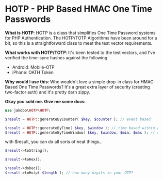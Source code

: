 HOTP - PHP Based HMAC One Time Passwords
========================================

**What is HOTP**:
HOTP is a class that simplifies One Time Password systems for PHP Authentication. The HOTP/TOTP Algorithms have been around for a bit, so this is a straightforward class to meet the test vector requirements.

**What works with HOTP/TOTP**:
It's been tested to the test vectors, and I've verified the time-sync hashes against the following:

* Android: Mobile-OTP
* iPhone: OATH Token

**Why would I use this**:
Who wouldn't love a simple drop-in class for HMAC Based One Time Passwords? It's a great extra layer of security (creating two-factor auth) and it's pretty darn zippy.

**Okay you sold me. Give me some docs**:

```php
use jakobo\HOTP\HOTP;

$result = HOTP::generateByCounter( $key, $counter ); // event based

$result = HOTP::generateByTime( $key, $window ); // time based within a "window" of time
$result = HOTP::generateByTimeWindow( $key, $window, $min, $max ); // same as generateByTime, but for $min windows before and $max windows after
```

with $result, you can do all sorts of neat things...

```php
$result->toString();

$result->toHex();

$result->doDec();
$result->toHotp( $length ); // how many digits in your OTP?
```
